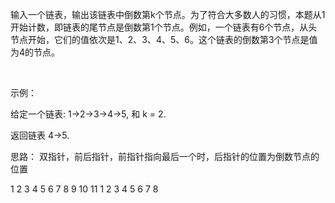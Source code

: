 输入一个链表，输出该链表中倒数第k个节点。为了符合大多数人的习惯，本题从1开始计数，即链表的尾节点是倒数第1个节点。例如，一个链表有6个节点，从头节点开始，它们的值依次是1、2、3、4、5、6。这个链表的倒数第3个节点是值为4的节点。

 

示例：

给定一个链表: 1->2->3->4->5, 和 k = 2.

返回链表 4->5.

思路： 
    双指针，前后指针，前指针指向最后一个时，后指针的位置为倒数节点的位置
    
1 2 3 4 5 6 7 8 9 10 11
      1 2 3 4 5 6  7 8 